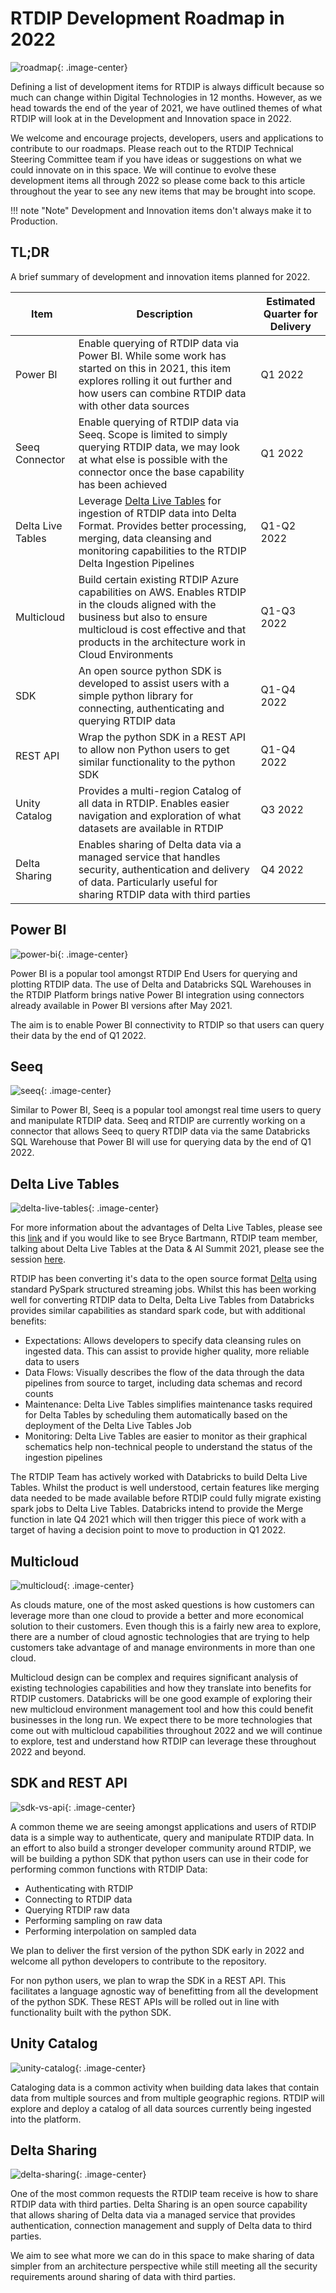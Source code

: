 # RTDIP Development Roadmap in 2022

![roadmap](images/roadmap.png){: .image-center}


Defining a list of development items for RTDIP is always difficult because so much can change within  Digital Technologies in 12 months. However, as we head towards the end of the year of 2021, we have outlined themes of what RTDIP will look at in the Development and Innovation space in 2022.

We welcome and encourage projects, developers, users and applications to contribute to our roadmaps. Please reach out to the RTDIP Technical Steering Committee team if you have ideas or suggestions on what we could innovate on in this space. We will continue to evolve these development items all through 2022 so please come back to this article throughout the year to see any new items that may be brought into scope.

!!! note "Note"
    Development and Innovation items don't always make it to Production. 

## TL;DR

A brief summary of development and innovation items planned for 2022.

| Item | Description | Estimated Quarter for Delivery |
|------|-------------|--------------------------------|
| Power BI | Enable querying of RTDIP data via Power BI. While some work has started on this in 2021, this item explores rolling it out further and how users can combine RTDIP data with other data sources | Q1 2022 |
| Seeq Connector | Enable querying of RTDIP data via Seeq. Scope is limited to simply querying RTDIP data, we may look at what else is possible with the connector once the base capability has been achieved | Q1 2022 |
| Delta Live Tables | Leverage [Delta Live Tables](https://docs.microsoft.com/en-us/azure/databricks/data-engineering/delta-live-tables/) for ingestion of RTDIP data into Delta Format. Provides better processing, merging, data cleansing and monitoring capabilities to the RTDIP Delta Ingestion Pipelines | Q1-Q2 2022 |
| Multicloud | Build certain existing RTDIP Azure capabilities on AWS. Enables RTDIP in the clouds aligned with the business but also to ensure multicloud is cost effective and that products in the architecture work in Cloud Environments | Q1-Q3 2022 |
| SDK | An open source python SDK is developed to assist users with a simple python library for connecting, authenticating and querying RTDIP data | Q1-Q4 2022 |
| REST API | Wrap the python SDK in a REST API to allow non Python users to get similar functionality to the python SDK | Q1-Q4 2022 |
| Unity Catalog | Provides a multi-region Catalog of all data in RTDIP. Enables easier navigation and exploration of what datasets are available in RTDIP | Q3 2022 |
| Delta Sharing | Enables sharing of Delta data via a managed service that handles security, authentication and delivery of data. Particularly useful for sharing RTDIP data with third parties | Q4 2022 |

## Power BI

![power-bi](images/power-bi.png){: .image-center}

Power BI is a popular tool amongst RTDIP End Users for querying and plotting RTDIP data. The use of Delta and Databricks SQL Warehouses in the RTDIP Platform brings native Power BI integration using connectors already available in Power BI versions after May 2021.

The aim is to enable Power BI connectivity to RTDIP so that users can query their data by the end of Q1 2022.

## Seeq

![seeq](images/seeq.png){: .image-center}

Similar to Power BI, Seeq is a popular tool amongst real time users to query and manipulate RTDIP data. Seeq and RTDIP are currently working on a connector that allows Seeq to query RTDIP data via the same Databricks SQL Warehouse that Power BI will use for querying data by the end of Q1 2022.

## Delta Live Tables

![delta-live-tables](images/delta-live-tables.png){: .image-center}

For more information about the advantages of Delta Live Tables, please see this [link](https://docs.microsoft.com/en-us/azure/databricks/data-engineering/delta-live-tables/) and if you would like to see Bryce Bartmann, RTDIP team member, talking about Delta Live Tables at the Data & AI Summit 2021, please see the session [here](https://databricks.com/session_na21/make-reliable-etl-easy-on-delta-lake).

RTDIP has been converting it's data to the open source format [Delta](https://delta.io/) using standard PySpark structured streaming jobs. Whilst this has been working well for converting RTDIP data to Delta, Delta Live Tables from Databricks provides similar capabilities as standard spark code, but with additional benefits:

- Expectations: Allows developers to specify data cleansing rules on ingested data. This can assist to provide higher quality, more reliable data to users
- Data Flows: Visually describes the flow of the data through the data pipelines from source to target, including data schemas and record counts
- Maintenance: Delta Live Tables simplifies maintenance tasks required for Delta Tables by scheduling them automatically based on the deployment of the Delta Live Tables Job
- Monitoring: Delta Live Tables are easier to monitor as their graphical schematics help non-technical people to understand the status of the ingestion pipelines

The RTDIP Team has actively worked with Databricks to build Delta Live Tables. Whilst the product is well understood, certain features like merging data needed to be made available before RTDIP could fully migrate existing spark jobs to Delta Live Tables. Databricks intend to provide the Merge function in late Q4 2021 which will then trigger this piece of work with a target of having a decision point to move to production in Q1 2022.

## Multicloud

![multicloud](images/multicloud.jpeg){: .image-center}

As clouds mature, one of the most asked questions is how customers can leverage more than one cloud to provide a better and more economical solution to their customers. Even though this is a fairly new area to explore, there are a number of cloud agnostic technologies that are trying to help customers take advantage of and manage environments in more than one cloud.

Multicloud design can be complex and requires significant analysis of existing technologies capabilities and how they translate into benefits for RTDIP customers. Databricks will be one good example of exploring their new multicloud environment management tool and how this could benefit businesses in the long run. We expect there to be more technologies that come out with multicloud capabilities throughout 2022 and we will continue to explore, test and understand how RTDIP can leverage these throughout 2022 and beyond.

## SDK and REST API

![sdk-vs-api](images/sdk-vs-api.png){: .image-center}

A common theme we are seeing amongst applications and users of RTDIP data is a simple way to authenticate, query and manipulate RTDIP data. In an effort to also build a stronger developer community around RTDIP, we will be building a python SDK that python users can use in their code for performing common functions with RTDIP Data:

- Authenticating with RTDIP
- Connecting to RTDIP data
- Querying RTDIP raw data
- Performing sampling on raw data
- Performing interpolation on sampled data

We plan to deliver the first version of the python SDK early in 2022 and welcome all python developers to contribute to the repository. 

For non python users, we plan to wrap the SDK in a REST API. This facilitates a language agnostic way of benefitting from all the development of the python SDK. These REST APIs will be rolled out in line with functionality built with the python SDK.

## Unity Catalog

![unity-catalog](images/delta-unity-catalog.png){: .image-center}

Cataloging data is a common activity when building data lakes that contain data from multiple sources and from multiple geographic regions. RTDIP will explore and deploy a catalog of all data sources currently being ingested into the platform.

## Delta Sharing

![delta-sharing](images/delta-sharing.png){: .image-center}

One of the most common requests the RTDIP team receive is how to share RTDIP data with third parties. Delta Sharing is an open source capability that allows sharing of Delta data via a managed service that provides authentication, connection management and supply of Delta data to third parties. 

We aim to see what more we can do in this space to make sharing of data simpler from an architecture perspective while still meeting all the security requirements around sharing of data with third parties.

